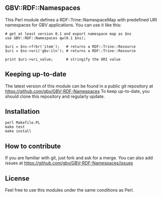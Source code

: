 ## GBV::RDF::Namespaces

This Perl module defines a RDF::Trine::NamespaceMap with predefined URI 
namespaces for GBV applications. You can use it like this:

    # get at least version 0.1 and export namespace map as $ns
    use GBV::RDF::Namespaces qw(0.1 $ns);

    $uri = $ns->frbr('item');   # returns a RDF::Trine::Resource
    $uri = $ns->uri('gbv:iln'); # returns a RDF::Trine::Resource

    print $uri->uri_value;      # stringify the URI value

## Keeping up-to-date

The latest version of this module can be found in a public git repository at
https://github.com/gbv/GBV-RDF-Namespaces  To keep up-to-date, you should
clone this repository and regularly update.

## Installation

    perl Makefile.PL
    make test
    make install

## How to contribute

If you are familiar with git, just fork and ask for a merge. You can also add
issues at https://github.com/gbv/GBV-RDF-Namespaces/issues

## License

Feel free to use this modules under the same conditions as Perl.

